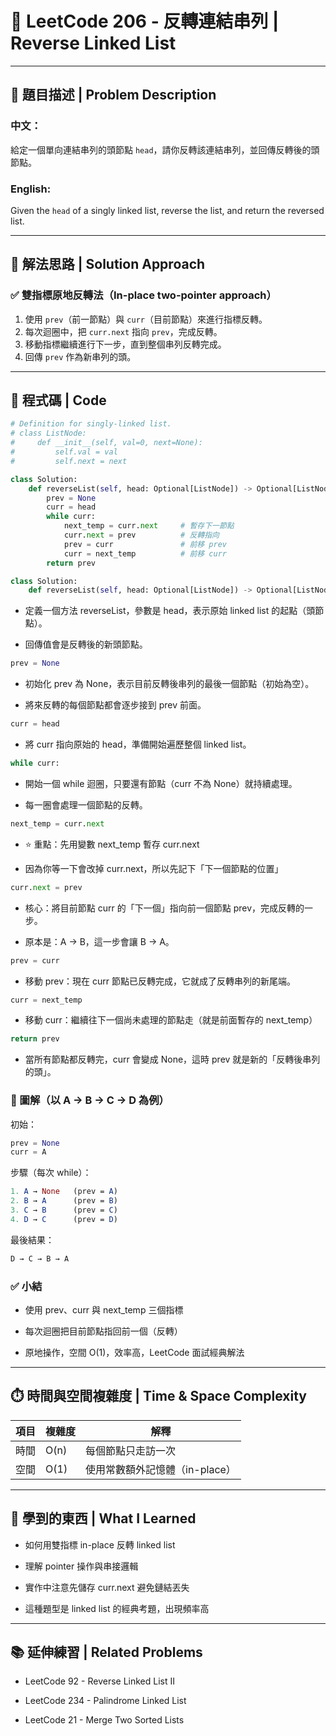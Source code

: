 # 🔁 LeetCode 206 - 反轉連結串列 | Reverse Linked List

---

## 📘 題目描述 | Problem Description

### 中文：
給定一個單向連結串列的頭節點 `head`，請你反轉該連結串列，並回傳反轉後的頭節點。

### English:
Given the `head` of a singly linked list, reverse the list, and return the reversed list.

---

## 🧠 解法思路 | Solution Approach

### ✅ 雙指標原地反轉法（In-place two-pointer approach）

1. 使用 `prev`（前一節點）與 `curr`（目前節點）來進行指標反轉。
2. 每次迴圈中，把 `curr.next` 指向 `prev`，完成反轉。
3. 移動指標繼續進行下一步，直到整個串列反轉完成。
4. 回傳 `prev` 作為新串列的頭。

---

## 🧾 程式碼 | Code

```python
# Definition for singly-linked list.
# class ListNode:
#     def __init__(self, val=0, next=None):
#         self.val = val
#         self.next = next

class Solution:
    def reverseList(self, head: Optional[ListNode]) -> Optional[ListNode]:
        prev = None
        curr = head
        while curr:
            next_temp = curr.next     # 暫存下一節點
            curr.next = prev          # 反轉指向
            prev = curr               # 前移 prev
            curr = next_temp          # 前移 curr
        return prev
```

```python
class Solution:
    def reverseList(self, head: Optional[ListNode]) -> Optional[ListNode]:
```
- 定義一個方法 reverseList，參數是 head，表示原始 linked list 的起點（頭節點）。

- 回傳值會是反轉後的新頭節點。

```python
prev = None
```
- 初始化 prev 為 None，表示目前反轉後串列的最後一個節點（初始為空）。

- 將來反轉的每個節點都會逐步接到 prev 前面。

```python
curr = head
```
- 將 curr 指向原始的 head，準備開始遍歷整個 linked list。

```python
while curr:
```
- 開始一個 while 迴圈，只要還有節點（curr 不為 None）就持續處理。

- 每一圈會處理一個節點的反轉。

```python
next_temp = curr.next
```
- ⭐ 重點：先用變數 next_temp 暫存 curr.next

- 因為你等一下會改掉 curr.next，所以先記下「下一個節點的位置」

```python
curr.next = prev
```
- 核心：將目前節點 curr 的「下一個」指向前一個節點 prev，完成反轉的一步。

- 原本是：A → B，這一步會讓 B → A。

```python
prev = curr
```
- 移動 prev：現在 curr 節點已反轉完成，它就成了反轉串列的新尾端。

```python
curr = next_temp
```
- 移動 curr：繼續往下一個尚未處理的節點走（就是前面暫存的 next_temp）

```python
return prev
```
- 當所有節點都反轉完，curr 會變成 None，這時 prev 就是新的「反轉後串列的頭」。

### 📘 圖解（以 A → B → C → D 為例）
初始：
```python
prev = None
curr = A
```

步驟（每次 while）：
```mathematica
1. A → None   (prev = A)
2. B → A      (prev = B)
3. C → B      (prev = C)
4. D → C      (prev = D)
```

最後結果：
```css
D → C → B → A
```

### ✅ 小結
- 使用 prev、curr 與 next_temp 三個指標

- 每次迴圈把目前節點指回前一個（反轉）

- 原地操作，空間 O(1)，效率高，LeetCode 面試經典解法

---

## ⏱️ 時間與空間複雜度 | Time & Space Complexity
| 項目 | 複雜度  | 解釋                  |
| -- | ---- | ------------------- |
| 時間 | O(n) | 每個節點只走訪一次           |
| 空間 | O(1) | 使用常數額外記憶體（in-place） |

---

## 📌 學到的東西 | What I Learned
- 如何用雙指標 in-place 反轉 linked list

- 理解 pointer 操作與串接邏輯

- 實作中注意先儲存 curr.next 避免鏈結丟失

- 這種題型是 linked list 的經典考題，出現頻率高

---

## 📚 延伸練習 | Related Problems
- LeetCode 92 - Reverse Linked List II

- LeetCode 234 - Palindrome Linked List

- LeetCode 21 - Merge Two Sorted Lists